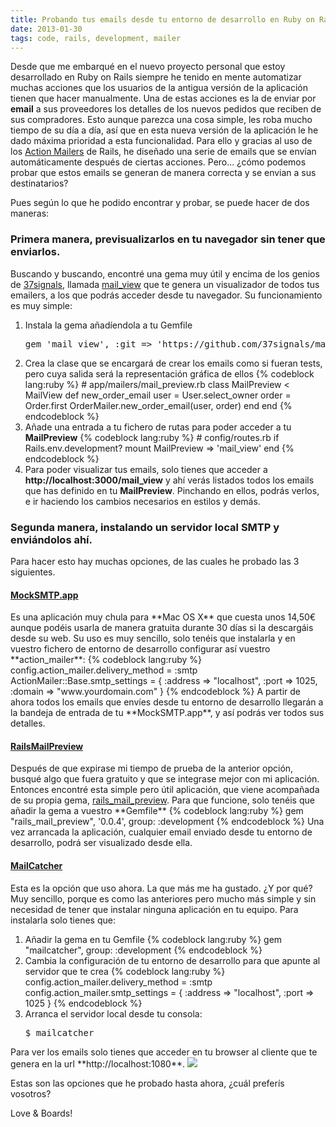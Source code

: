 ```yaml
---
title: Probando tus emails desde tu entorno de desarrollo en Ruby on Rails
date: 2013-01-30
tags: code, rails, development, mailer
---
```


Desde que me embarqué en el nuevo proyecto personal que estoy desarrollado en Ruby on Rails siempre he tenido en mente automatizar muchas acciones que los usuarios de la antigua versión de la aplicación tienen que hacer manualmente. Una de estas acciones es la de enviar por **email** a sus proveedores los detalles de los nuevos pedidos que reciben de sus compradores. Esto aunque parezca una cosa simple, les roba mucho tiempo de su día a día, así que en esta nueva versión de la aplicación le he dado máxima prioridad a esta funcionalidad.
Para ello y gracias al uso de los <a href="http://guides.rubyonrails.org/action_mailer_basics.html" target="_blank" title="Action Mailers">Action Mailers</a> de Rails, he diseñado una serie de emails que se envían automáticamente después de ciertas acciones. Pero... ¿cómo podemos probar que estos emails se generan de manera correcta y se envian a sus destinatarios?

<!--more-->

Pues según lo que he podido encontrar y probar, se puede hacer de dos maneras:

<h3>Primera manera, previsualizarlos en tu navegador sin tener que enviarlos.</h3>
Buscando y buscando, encontré una gema muy útil y encima de los genios de <a href="37signals" target="_blank" title="37signals">37signals</a>, llamada <a href="" target="_blank" title="mail_view">mail_view</a> que te genera un visualizador de todos tus emailers, a los que podrás acceder desde tu navegador. Su funcionamiento es muy simple:

<ol>
	<li>
		Instala la gema añadíendola a tu Gemfile
		<pre>gem 'mail_view', :git => 'https://github.com/37signals/mail_view.git'</pre>
	</li>
	<li>
		Crea la clase que se encargará de crear los emails como si fueran tests, pero cuya salida será la representación gráfica de ellos
{% codeblock lang:ruby %}
# app/mailers/mail_preview.rb
class MailPreview < MailView
	def new_order_email
		user = User.select_owner
		order = Order.first
		OrderMailer.new_order_email(user, order)
	end
end
{% endcodeblock %}
	</li>
	<li>
		Añade una entrada a tu fichero de rutas para poder acceder a tu <strong>MailPreview</strong>
{% codeblock lang:ruby %}
# config/routes.rb
if Rails.env.development?
	mount MailPreview => 'mail_view'
end
{% endcodeblock %}
	</li>
	<li>
		Para poder visualizar tus emails, solo tienes que acceder a <strong>http://localhost:3000/mail_view</strong> y ahí verás listados todos los emails que has definido en tu <strong>MailPreview</strong>. Pinchando en ellos, podrás verlos, e ir haciendo los cambios necesarios en estilos y demás.
	</li>
</ol>

<h3>Segunda manera, instalando un servidor local SMTP y enviándolos ahí.</h3>
Para hacer esto hay muchas opciones, de las cuales he probado las 3 siguientes.
<h4><a href="http://mocksmtpapp.com/" target="_blank" title="MockSMTP.app">MockSMTP.app</a></h4>
Es una aplicación muy chula para **Mac OS X** que cuesta unos 14,50€ aunque podéis usarla de manera gratuita durante 30 días si la descargáis desde su web. Su uso es muy sencillo, solo tenéis que instalarla y en vuestro fichero de entorno de desarrollo configurar así vuestro **action_mailer**:
{% codeblock lang:ruby %}
config.action_mailer.delivery_method = :smtp
ActionMailer::Base.smtp_settings = {
  :address => "localhost",
  :port => 1025,
  :domain => "www.yourdomain.com"
}
{% endcodeblock %}
A partir de ahora todos los emails que envíes desde tu entorno de desarrollo llegarán a la bandeja de entrada de tu **MockSMTP.app**, y así podrás ver todos sus detalles.

<h4><a href="http://nufex.com/rails-mail-preview" target="_blank" title="Rails Mail Preview">RailsMailPreview</a></h4>
Después de que expirase mi tiempo de prueba de la anterior opción, busqué algo que fuera gratuito y que se integrase mejor con mi aplicación. Entonces encontré esta simple pero útil aplicación, que viene acompañada de su propia gema, <a href="https://github.com/fernyb/rails_mail_preview" target="_blank" title="rails_mail_preview">rails_mail_preview</a>. Para que funcione, solo tenéis que añadir la gema a vuestro **Gemfile**
{% codeblock lang:ruby %}
gem "rails_mail_preview", '0.0.4', group: :development
{% endcodeblock %}
Una vez arrancada la aplicación, cualquier email enviado desde tu entorno de desarrollo, podrá ser visualizado desde ella.

<h4><a href="http://mailcatcher.me/" target="_blank" title="Mail Catcher">MailCatcher</a></h4>
Esta es la opción que uso ahora. La que más me ha gustado. ¿Y por qué? Muy sencillo, porque es como las anteriores pero mucho más simple y sin necesidad de tener que instalar ninguna aplicación en tu equipo. Para instalarla solo tienes que:

<ol>
	<li>Añadir la gema en tu Gemfile
{% codeblock lang:ruby %}
gem "mailcatcher", group: :development
{% endcodeblock %}
</li>
	<li>Cambia la configuración de tu entorno de desarrollo para que apunte al servidor que te crea
{% codeblock lang:ruby %}
config.action_mailer.delivery_method = :smtp
config.action_mailer.smtp_settings = { :address => "localhost", :port => 1025 }
{% endcodeblock %}
</li>
	<li>Arranca el servidor local desde tu consola:
<pre>$ mailcatcher</pre>
	</li>
</ol>
Para ver los emails solo tienes que acceder en tu browser al cliente que te genera en la url **http://localhost:1080**.

<img src="/images/blog/mailcatcher.png"/>



Estas son las opciones que he probado hasta ahora, ¿cuál preferís vosotros?

Love & Boards!




